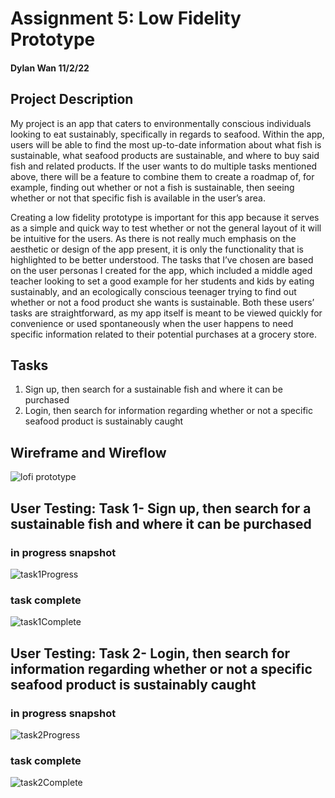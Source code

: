 # Assignment 5: Low Fidelity Prototype
#### Dylan Wan 11/2/22

## Project Description 
My project is an app that caters to environmentally conscious individuals looking to eat sustainably, specifically in regards to seafood. Within the app, users will be able to find the most up-to-date information about what fish is sustainable, what seafood products are sustainable, and where to buy said fish and related products. If the user wants to do multiple tasks mentioned above, there will be a feature to combine them to create a roadmap of, for example, finding out whether or not a fish is sustainable, then seeing whether or not that specific fish is available in the user’s area. 

Creating a low fidelity prototype is important for this app because it serves as a simple and quick way to test whether or not the general layout of it will be intuitive for the users. As there is not really much emphasis on the aesthetic or design of the app present, it is only the functionality that is highlighted to be better understood. The tasks that I’ve chosen are based on the user personas I created for the app, which included a middle aged teacher looking to set a good example for her students and kids by eating sustainably, and an ecologically conscious teenager trying to find out whether or not a food product she wants is sustainable. Both these users’ tasks are straightforward, as my app itself is meant to be viewed quickly for convenience or used spontaneously when the user happens to need specific information related to their potential purchases at a grocery store.

## Tasks
1. Sign up, then search for a sustainable fish and where it can be purchased 
2. Login, then search for information regarding whether or not a specific seafood product is sustainably caught

## Wireframe and Wireflow
![lofi prototype](https://user-images.githubusercontent.com/114602097/199412517-4a4f118b-f34f-4f39-8799-d19f5beb0bd1.png)

## User Testing: Task 1-  Sign up, then search for a sustainable fish and where it can be purchased 
### in progress snapshot
![task1Progress](https://user-images.githubusercontent.com/114602097/199423026-81d48d54-f931-4f9f-bd88-aa7d624e2a87.jpg)

### task complete
![task1Complete](https://user-images.githubusercontent.com/114602097/199423098-ed87edf4-e6d2-4430-8917-e290bf1677e6.jpg)

## User Testing: Task 2- Login, then search for information regarding whether or not a specific seafood product is sustainably caught
### in progress snapshot
![task2Progress](https://user-images.githubusercontent.com/114602097/199423362-7e8a0531-3c33-46f8-9eb7-240a9ed4a8d8.jpg)

### task complete
![task2Complete](https://user-images.githubusercontent.com/114602097/199423499-4b28657d-ad5d-4441-be01-05d0408a397a.jpg)


